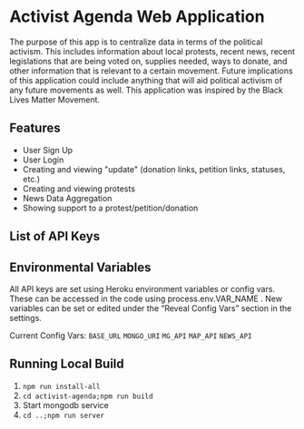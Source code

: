# Activist Agenda Web Application
The purpose of this app is to centralize data in terms of the political activism. This includes information about local protests, recent news, recent legislations that are being voted on, supplies needed, ways to donate, and other information that is relevant to a certain movement. Future implications of this application could include anything that will aid political activism of any future movements as well. This application was inspired by the Black Lives Matter Movement.

## Features

* User Sign Up
* User Login
* Creating and viewing "update" (donation links, petition links, statuses, etc.)
* Creating and viewing protests
* News Data Aggregation
* Showing support to a protest/petition/donation

## List of API Keys

## Environmental Variables

All API keys are set using Heroku environment variables or config vars. These can be accessed in the code using  process.env.VAR_NAME . New variables can be set or edited under the “Reveal Config Vars” section in the settings.

Current Config Vars:
`BASE_URL`
`MONGO_URI`
`MG_API`
`MAP_API`
`NEWS_API`


## Running Local Build
1. `npm run install-all`
2. `cd activist-agenda;npm run build`
3. Start mongodb service
4. `cd ..;npm run server`

